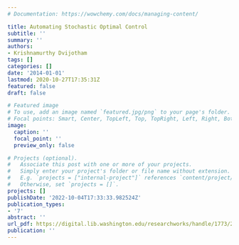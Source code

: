 ```yaml
---
# Documentation: https://wowchemy.com/docs/managing-content/

title: Automating Stochastic Optimal Control
subtitle: ''
summary: ''
authors:
- Krishnamurthy Dvijotham
tags: []
categories: []
date: '2014-01-01'
lastmod: 2020-10-27T17:35:31Z
featured: false
draft: false

# Featured image
# To use, add an image named `featured.jpg/png` to your page's folder.
# Focal points: Smart, Center, TopLeft, Top, TopRight, Left, Right, BottomLeft, Bottom, BottomRight.
image:
  caption: ''
  focal_point: ''
  preview_only: false

# Projects (optional).
#   Associate this post with one or more of your projects.
#   Simply enter your project's folder or file name without extension.
#   E.g. `projects = ["internal-project"]` references `content/project/deep-learning/index.md`.
#   Otherwise, set `projects = []`.
projects: []
publishDate: '2022-10-04T17:33:33.982524Z'
publication_types:
- '7'
abstract: ''
url_pdf: https://digital.lib.washington.edu/researchworks/handle/1773/25359
publication: ''
---
```

